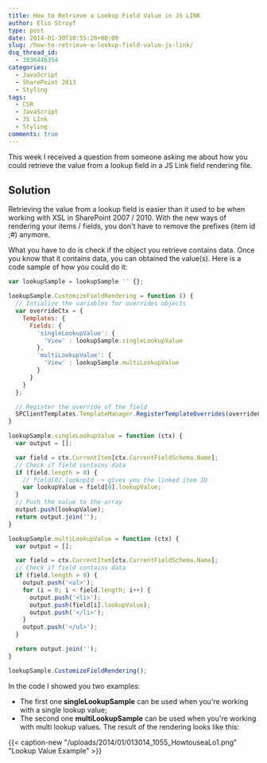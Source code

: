 ```yaml
---
title: How to Retrieve a Lookup Field Value in JS LINK
author: Elio Struyf
type: post
date: 2014-01-30T10:55:20+00:00
slug: /how-to-retrieve-a-lookup-field-value-js-link/
dsq_thread_id:
  - 3836446354
categories:
  - JavaScript
  - SharePoint 2013
  - Styling
tags:
  - CSR
  - JavaScript
  - JS LInk
  - Styling
comments: true
---
```


This week I received a question from someone asking me about how you could retrieve the value from a lookup field in a JS Link field rendering file.

## Solution

Retrieving the value from a lookup field is easier than it used to be when working with XSL in SharePoint 2007 / 2010. With the new ways of rendering your items / fields, you don't have to remove the prefixes (item id ;#) anymore.

What you have to do is check if the object you retrieve contains data. Once you know that it contains data, you can obtained the value(s). Here is a code sample of how you could do it:

```JavaScript
var lookupSample = lookupSample '' {};

lookupSample.CustomizeFieldRendering = function () {
  // Intialize the variables for overrides objects
  var overrideCtx = {
    Templates: {
      Fields: {
        'singleLookupValue': { 
          'View' : lookupSample.singleLookupValue
        },
        'multiLookupValue': { 
          'View' : lookupSample.multiLookupValue
        }
      }
    }
  };

  // Register the override of the field
  SPClientTemplates.TemplateManager.RegisterTemplateOverrides(overrideCtx);
}

lookupSample.singleLookupValue = function (ctx) {
  var output = [];

  var field = ctx.CurrentItem[ctx.CurrentFieldSchema.Name];
  // Check if field contains data
  if (field.length > 0) {
    // field[0].lookupId -> gives you the linked item ID
    var lookupValue = field[0].lookupValue;
  }
  // Push the value to the array
  output.push(lookupValue);
  return output.join('');
}

lookupSample.multiLookupValue = function (ctx) {
  var output = [];

  var field = ctx.CurrentItem[ctx.CurrentFieldSchema.Name];
  // Check if field contains data
  if (field.length > 0) {
    output.push('<ul>');
    for (i = 0; i < field.length; i++) {
      output.push('<li>');
      output.push(field[i].lookupValue);
      output.push('</li>');
    }
    output.push('</ul>');
  }

  return output.join('');
}

lookupSample.CustomizeFieldRendering();
```

In the code I showed you two examples:

*   The first one **singleLookupSample** can be used when you're working with a single lookup value;
*   The second one **multiLookupSample** can be used when you're working with multi lookup values.
The result of the rendering looks like this:

{{< caption-new "/uploads/2014/01/013014_1055_HowtouseaLo1.png" "Lookup Value Example" >}}